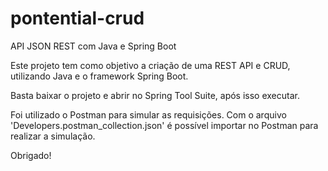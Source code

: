 # pontential-crud
API JSON REST com Java e Spring Boot

Este projeto tem como objetivo a criação de uma REST API e CRUD, utilizando Java e o framework Spring Boot.

Basta baixar o projeto e abrir no Spring Tool Suite, após isso executar.

Foi utilizado o Postman para simular as requisições.
Com o arquivo 'Developers.postman_collection.json' é possível importar no Postman para realizar a simulação.

Obrigado!

